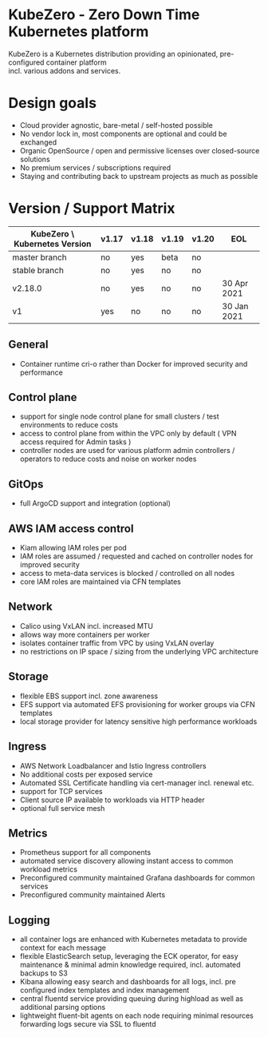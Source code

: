 KubeZero - Zero Down Time Kubernetes platform
========================
KubeZero is a Kubernetes distribution providing an opinionated, pre-configured container platform  
incl. various addons and services.

# Design goals

- Cloud provider agnostic, bare-metal / self-hosted possible
- No vendor lock in, most components are optional and could be exchanged
- Organic OpenSource / open and permissive licenses over closed-source solutions
- No premium services / subscriptions required
- Staying and contributing back to upstream projects as much as possible


# Version / Support Matrix

| KubeZero \ Kubernetes Version          | v1.17 | v1.18 | v1.19 | v1.20 | EOL         |
|----------------------------------------|-------|-------|-------|-------|-------------|
| master branch                          | no    | yes   | beta  | no    |             |
| stable branch                          | no    | yes   | no    | no    |             |
| v2.18.0                                | no    | yes   | no    | no    | 30 Apr 2021 |
| v1                                     | yes   | no    | no    | no    | 30 Jan 2021 |


## General
- Container runtime cri-o rather than Docker for improved security and performance


## Control plane
- support for single node control plane for small clusters / test environments to reduce costs
- access to control plane from within the VPC only by default ( VPN access required for Admin tasks )
- controller nodes are used for various platform admin controllers / operators to reduce costs and noise on worker nodes

## GitOps
- full ArgoCD support and integration (optional)

## AWS IAM access control
- Kiam allowing IAM roles per pod
- IAM roles are assumed / requested and cached on controller nodes for improved security
- access to meta-data services is blocked / controlled on all nodes
- core IAM roles are maintained via CFN templates

## Network
- Calico using VxLAN incl. increased MTU
- allows way more containers per worker
- isolates container traffic from VPC by using VxLAN overlay
- no restrictions on IP space / sizing from the underlying VPC architecture

## Storage
- flexible EBS support incl. zone awareness
- EFS support via automated EFS provisioning for worker groups via CFN templates
- local storage provider for latency sensitive high performance workloads

## Ingress
- AWS Network Loadbalancer and Istio Ingress controllers
- No additional costs per exposed service
- Automated SSL Certificate handling via cert-manager incl. renewal etc.
- support for TCP services
- Client source IP available to workloads via HTTP header
- optional full service mesh

## Metrics
- Prometheus support for all components
- automated service discovery allowing instant access to common workload metrics
- Preconfigured community maintained Grafana dashboards for common services
- Preconfigured community maintained Alerts

## Logging
- all container logs are enhanced with Kubernetes metadata to provide context for each message
- flexible ElasticSearch setup, leveraging the ECK operator, for easy maintenance & minimal admin knowledge required, incl. automated backups to S3
- Kibana allowing easy search and dashboards for all logs, incl. pre configured index templates and index management
- central fluentd service providing queuing during highload as well as additional parsing options
- lightweight fluent-bit agents on each node requiring minimal resources forwarding logs secure via SSL to fluentd
